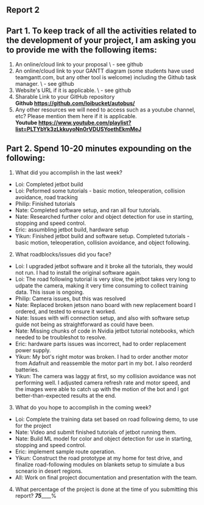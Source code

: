 Report 2
-----------

Part 1. To keep track of all the activities related to the development of your project, I am asking you to provide me with the following items:
-----------
1. An online/cloud link to your proposal
\ - see github
2. An online/cloud link to your GANTT diagram (some students have used teamgantt.com, but any other tool is welcome) including the Github task manager.
\ - see github
3. Website's URL if it is applicable.
\ - see github
4. Sharable Link to your GitHub repository
\
**Github https://github.com/loibucket/autobus/**
5. Any other resources we will need to access such as a youtube channel, etc? Please mention them here if it is applicable.
\
**Youtube https://www.youtube.com/playlist?list=PLTYbYk3zLkkuyoNn0rVDUSYoethEkmMeJ**

Part 2. Spend 10-20 minutes expounding on the following:
------------
1. What did you accomplish in the last week?
- Loi: Completed jetbot build
- Loi: Peformed some tutorials - basic motion, teleoperation, collision avoidance, road tracking
- Philip: Finished tutorials
- Nate: Completed software setup, and ran all four tutorials.
- Nate: Researched further color and object detection for use in starting, stopping and speed control.
- Eric: assumbling jetbot build, hardware setup
- Yikun: Finished jetbot build and software setup. Completed tutorials - basic motion, teleoperation, collision avoidance, and object following.

2. What roadblocks/issues did you face?
- Loi: I upgraded jetbot software and it broke all the tutorials, they would not run.  I had to install the original software again.
- Loi: The road following tutorial is very slow, the jetbot takes very long to udpate the camera, making it very time consuming to collect training data.  This issue is ongoing.
- Philip: Camera issues, but this was resolved
- Nate: Replaced broken jetson nano board with new replacement board I ordered, and tested to ensure it worked.
- Nate: Issues with wifi connection setup, and also with software setup guide not being as straightforward as could have been.
- Nate: Missing chunks of code in Nvidia jetbot tutorial notebooks, which needed to be troubleshot to resolve.
- Eric: hardware parts issues was incorrect, had to order replacement power supply.
- Yikun: My bot's right motor was broken. I had to order another motor from Adafruit and reassemble the motor part in my bot. I also reorderd batteries.
- Yikun: The camera was laggy at first, so my collision avoidance was not performing well. I adjusted camera refresh rate and motor speed, and the images were able to catch up with the motion of the bot and I got better-than-expected results at the end.

3. What do you hope to accomplish in the coming week?
- Loi: Complete the training data set based on road following demo, to use for the project
- Nate: Video and submit finished tutorials of jetbot running them.
- Nate: Build ML model for color and object detection for use in starting, stopping and speed control.
- Eric: implement sample route operation. 
- Yikun: Construct the road prototype at my home for test drive, and finalize road-following modules on blankets setup to simulate a bus scneario in desert regions.
- All: Work on final project documentation and presentation with the team.

4. What percentage of the project is done at the time of you submitting this report? ___75_______%
